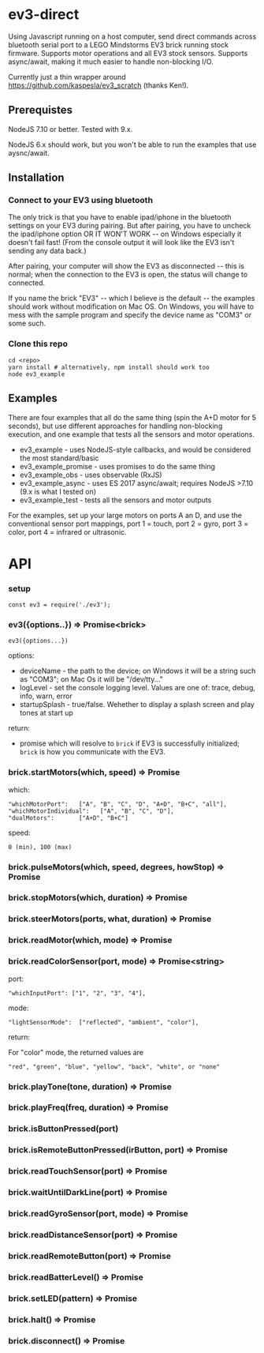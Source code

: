 # ev3-direct

Using Javascript running on a host computer, send direct commands across bluetooth serial port to a LEGO Mindstorms EV3 brick running stock firmware.
Supports motor operations and all EV3 stock sensors. Supports async/await, making it much easier to handle non-blocking I/O.



Currently just a thin wrapper around https://github.com/kaspesla/ev3_scratch (thanks Ken!).

## Prerequistes

NodeJS 7.10 or better. Tested with 9.x.

NodeJS 6.x should work, but you won't be able to run the examples that use aysnc/await.

## Installation

### Connect to your EV3 using bluetooth

The only trick is that you have to enable ipad/iphone in the bluetooth settings 
on your EV3 during pairing. But after pairing, you have to uncheck the ipad/iphone option OR IT WON'T WORK -- on Windows
especially it doesn't fail fast! (From the console output it will look like the EV3 isn't sending any data back.)

After pairing, your computer will show the EV3 as disconnected -- this is normal; when the connection to the EV3 is open, the
status will change to connected.

If you name the brick "EV3" -- which I believe is the default -- the examples should work without modification on Mac OS. 
On Windows, you will have to mess with the sample program and specify the device name as "COM3" or some such.

### Clone this repo

    cd <repo>
    yarn install # alternatively, npm install should work too
    node ev3_example
    
 
## Examples

There are four examples that all do the same thing (spin the A+D motor for 5 seconds), but use different approaches for handling non-blocking
execution, and one example that tests all the sensors and motor operations.

* ev3_example - uses NodeJS-style callbacks, and would be considered the most standard/basic
* ev3_example_promise - uses promises to do the same thing
* ev3_example_obs - uses observable (RxJS) 
* ev3_example_async - uses ES 2017 async/await; requires NodeJS >7.10 (9.x is what I tested on)
* ev3_example_test - tests all the sensors and motor outputs

For the examples, set up your large motors on ports A an D, and use the conventional sensor port mappings, 
port 1 = touch, port 2 = gyro, port 3 = color, port 4 = infrared or ultrasonic.

# API

### setup

    const ev3 = require('./ev3');


### ev3({options..}) => Promise\<brick\>

    ev3({options...})
    
options:
* deviceName - the path to the device; on Windows it will be a string such as "COM3"; on Mac Os it will be "/dev/tty..."
* logLevel - set the console logging level. Values are one of: trace, debug, info, warn, error
* startupSplash - true/false. Wehether to display a splash screen and play tones at start up

return:
* promise which will resolve to `brick` if EV3 is successfully initialized; `brick` is how you communicate with the EV3.

### brick.startMotors(which, speed) => Promise

which:
    
    "whichMotorPort":   ["A", "B", "C", "D", "A+D", "B+C", "all"],
    "whichMotorIndividual":   ["A", "B", "C", "D"],
    "dualMotors":       ["A+D", "B+C"]
speed: 

    0 (min), 100 (max)

### brick.pulseMotors(which, speed, degrees, howStop) => Promise

### brick.stopMotors(which, duration) => Promise

### brick.steerMotors(ports, what, duration) => Promise

### brick.readMotor(which, mode) => Promise

### brick.readColorSensor(port, mode) => Promise\<string\>
    
port:

    "whichInputPort": ["1", "2", "3", "4"],
mode:

    "lightSensorMode":  ["reflected", "ambient", "color"],
    
return:

For "color" mode, the returned values are 
    
    "red", "green", "blue", "yellow", "back", "white", or "none"


### brick.playTone(tone, duration) => Promise

### brick.playFreq(freq, duration) => Promise



### brick.isButtonPressed(port)

### brick.isRemoteButtonPressed(irButton, port) => Promise

### brick.readTouchSensor(port) => Promise

### brick.waitUntilDarkLine(port) => Promise

### brick.readGyroSensor(port, mode) => Promise

### brick.readDistanceSensor(port) => Promise

### brick.readRemoteButton(port) => Promise

### brick.readBatterLevel() => Promise

### brick.setLED(pattern) => Promise

### brick.halt() => Promise

### brick.disconnect() => Promise


   
    
